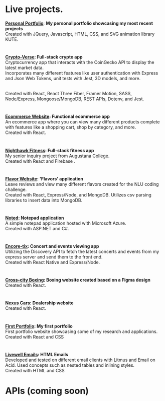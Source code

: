 <h1>Live projects.</h1>

**[Personal Portfolio](https://ryan-dev.com/)**: **My personal portfolio showcasing my most recent projects**
<br/>Created with JQuery, Javascript, HTML, CSS, and SVG animation library KUTE.
<h1></h1>

**[Crypto-Verse](https://crypto-net-ten.vercel.app/): Full-stack crypto app**
<br/> Cryptocurrency app that interacts with the CoinGecko API to display the 
latest market data.  <br/>Incorporates many different features like user authentication with Express and Json Web Tokens, unit tests with Jest, 3D models, and more.

 <br/>Created with React, React Three Fiber, Framer Motion, SASS, Node/Express, Mongoose/MongoDB, REST APIs, Dotenv, and Jest.
<h1></h1>

**[Ecommerce Website](https://simply-ecom.vercel.app/): Functional ecommerce app**
<br/>An ecommerce app where you can view many different products complete with features like a shopping cart, shop by category, and more.
<br/> Created with React.
<h1></h1>

**[Nighthawk Fitness](https://fitness-dev-2.web.app/): Full-stack fitness app**
<br/>My senior inquiry project from Augustana College.
<br/>Created with React and Firebase .
<h1></h1>

**[Flavor Website](https://mern-flavor-site.onrender.com/): 'Flavors' application**
<br/>Leave reviews and view many different flavors created for the NLU coding challenge.
<br/> Created with React, Express/Node, and MongoDB. Utilizes csv parsing libraries to insert data into MongoDB.
<h1></h1>

**[Noted](https://journal-app20240327113137.azurewebsites.net/): Notepad application**
<br/>A simple notepad application hosted with Microsoft Azure.
<br/> Created with ASP.NET and C#.
<h1></h1>

**[Encore-tix](https://github.com/ryan2625/EncoreTix): Concert and events viewing app**
<br/>Utilizing the Discovery API to fetch the latest concerts and events from my express server and send them to the front end.
<br/>Created with React Native and Express/Node.
<h1></h1>

**[Cross-city Boxing](https://cross-city-boxing.vercel.app/): Boxing website created based on a Figma design**
<br/>Created with React.
<h1></h1>

**[Nexus Cars](https://nexus-cars.vercel.app/): Dealership website**
<br/>Created with React.
<h1></h1>

**[First Portfolio](https://ryan-dev.vercel.app/): My first portfolio**
<br/>First portfolio website showcasing some of my research and applications.
<br/>Created with React and CSS
<h1></h1>

**[Livewell Emails](https://html-email-development.vercel.app/): HTML Emails**
<br/>Developed and tested on different email clients with Litmus and Email on Acid. Used concepts such as nested tables and inlining styles.
<br/> Created with HTML and CSS

<h1>APIs (coming soon)</h1>


